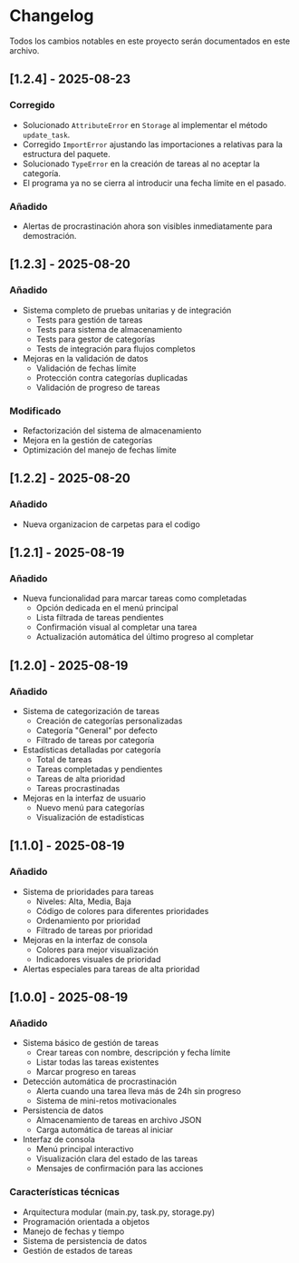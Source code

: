 # Changelog
Todos los cambios notables en este proyecto serán documentados en este archivo.

## [1.2.4] - 2025-08-23
### Corregido
- Solucionado `AttributeError` en `Storage` al implementar el método `update_task`.
- Corregido `ImportError` ajustando las importaciones a relativas para la estructura del paquete.
- Solucionado `TypeError` en la creación de tareas al no aceptar la categoría.
- El programa ya no se cierra al introducir una fecha límite en el pasado.

### Añadido
- Alertas de procrastinación ahora son visibles inmediatamente para demostración.

## [1.2.3] - 2025-08-20
### Añadido
- Sistema completo de pruebas unitarias y de integración
  - Tests para gestión de tareas
  - Tests para sistema de almacenamiento
  - Tests para gestor de categorías
  - Tests de integración para flujos completos
- Mejoras en la validación de datos
  - Validación de fechas límite
  - Protección contra categorías duplicadas
  - Validación de progreso de tareas

### Modificado
- Refactorización del sistema de almacenamiento
- Mejora en la gestión de categorías
- Optimización del manejo de fechas límite

## [1.2.2] - 2025-08-20
### Añadido
- Nueva organizacion de carpetas para el codigo

## [1.2.1] - 2025-08-19
### Añadido
- Nueva funcionalidad para marcar tareas como completadas
  - Opción dedicada en el menú principal
  - Lista filtrada de tareas pendientes
  - Confirmación visual al completar una tarea
  - Actualización automática del último progreso al completar

## [1.2.0] - 2025-08-19
### Añadido
- Sistema de categorización de tareas
  - Creación de categorías personalizadas
  - Categoría "General" por defecto
  - Filtrado de tareas por categoría
- Estadísticas detalladas por categoría
  - Total de tareas
  - Tareas completadas y pendientes
  - Tareas de alta prioridad
  - Tareas procrastinadas
- Mejoras en la interfaz de usuario
  - Nuevo menú para categorías
  - Visualización de estadísticas

## [1.1.0] - 2025-08-19
### Añadido
- Sistema de prioridades para tareas
  - Niveles: Alta, Media, Baja
  - Código de colores para diferentes prioridades
  - Ordenamiento por prioridad
  - Filtrado de tareas por prioridad
- Mejoras en la interfaz de consola
  - Colores para mejor visualización
  - Indicadores visuales de prioridad
- Alertas especiales para tareas de alta prioridad

## [1.0.0] - 2025-08-19
### Añadido
- Sistema básico de gestión de tareas
  - Crear tareas con nombre, descripción y fecha límite
  - Listar todas las tareas existentes
  - Marcar progreso en tareas
- Detección automática de procrastinación
  - Alerta cuando una tarea lleva más de 24h sin progreso
  - Sistema de mini-retos motivacionales
- Persistencia de datos
  - Almacenamiento de tareas en archivo JSON
  - Carga automática de tareas al iniciar
- Interfaz de consola
  - Menú principal interactivo
  - Visualización clara del estado de las tareas
  - Mensajes de confirmación para las acciones

### Características técnicas
- Arquitectura modular (main.py, task.py, storage.py)
- Programación orientada a objetos
- Manejo de fechas y tiempo
- Sistema de persistencia de datos
- Gestión de estados de tareas
